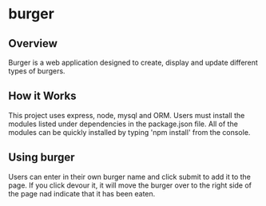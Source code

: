 # burger


## Overview

Burger is a web application designed to create, display and update different types of burgers.  

## How it Works

This project uses express, node, mysql and ORM.  Users must install the modules listed under dependencies in the package.json file.  All of the modules can be quickly installed by typing 'npm install' from the console.

## Using burger

Users can enter in their own burger name and click submit to add it to the page.  If you click devour it, it will move the burger over to the right side of the page nad indicate that it has been eaten.